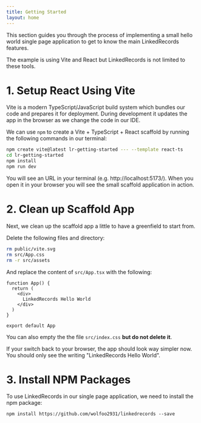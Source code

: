 ```yaml
---
title: Getting Started
layout: home
---
```


This section guides you through the process of implementing a small hello world
single page application to get to know the main LinkedRecords features.

The example is using Vite and React but LinkedRecords is not limited to these tools.

# 1. Setup React Using Vite

Vite is a modern TypeScript/JavaScript build system which bundles our code and prepares it
for deployment. During development it updates the app in the browser as we change the code
in our IDE.

We can use `npm` to create a Vite + TypeScript + React scaffold by running the following
commands in our terminal:

```sh
npm create vite@latest lr-getting-started --- --template react-ts
cd lr-getting-started
npm install
npm run dev
```

You will see an URL in your terminal (e.g. http://localhost:5173/). When you open it
in your browser you will see the small scaffold application in action.

# 2. Clean up Scaffold App

Next, we clean up the scaffold app a little to have a greenfield to start from.

Delete the following files and directory:

```sh
rm public/vite.svg
rm src/App.css
rm -r src/assets
```

And replace the content of `src/App.tsx` with the following:

```tsx
function App() {
  return (
    <div>
      LinkedRecords Hello World
    </div>
  )
}

export default App
```

You can also empty the the file `src/index.css` <strong>but do not delete it</strong>.

If your switch back to your browser, the app should look way simpler now.
You should only see the writing "LinkedRecords Hello World".

# 3. Install NPM Packages

To use LinkedRecords in our single page application, we need to install the npm package:

```
npm install https://github.com/wolfoo2931/linkedrecords --save
```